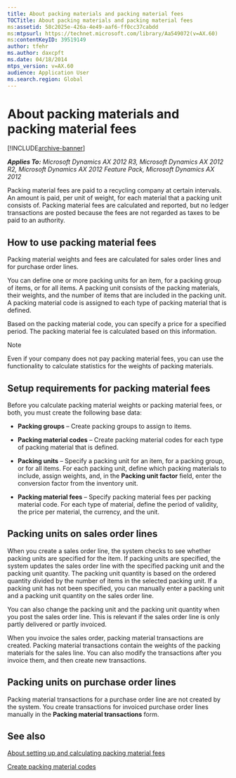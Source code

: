 ```yaml
---
title: About packing materials and packing material fees
TOCTitle: About packing materials and packing material fees
ms:assetid: 58c2025e-426a-4e49-aaf6-ff0cc37cabdd
ms:mtpsurl: https://technet.microsoft.com/library/Aa549072(v=AX.60)
ms:contentKeyID: 39519149
author: tfehr
ms.author: daxcpft
ms.date: 04/18/2014
mtps_version: v=AX.60
audience: Application User
ms.search.region: Global
---
```


# About packing materials and packing material fees 


[!INCLUDE[archive-banner](includes/archive-banner.md)]


_**Applies To:** Microsoft Dynamics AX 2012 R3, Microsoft Dynamics AX 2012 R2, Microsoft Dynamics AX 2012 Feature Pack, Microsoft Dynamics AX 2012_

Packing material fees are paid to a recycling company at certain intervals. An amount is paid, per unit of weight, for each material that a packing unit consists of. Packing material fees are calculated and reported, but no ledger transactions are posted because the fees are not regarded as taxes to be paid to an authority.

## How to use packing material fees

Packing material weights and fees are calculated for sales order lines and for purchase order lines.

You can define one or more packing units for an item, for a packing group of items, or for all items. A packing unit consists of the packing materials, their weights, and the number of items that are included in the packing unit. A packing material code is assigned to each type of packing material that is defined.

Based on the packing material code, you can specify a price for a specified period. The packing material fee is calculated based on this information.


> [!NOTE]
> <P>Even if your company does not pay packing material fees, you can use the functionality to calculate statistics for the weights of packing materials.</P>



## Setup requirements for packing material fees

Before you calculate packing material weights or packing material fees, or both, you must create the following base data:

  - **Packing groups** – Create packing groups to assign to items.

  - **Packing material codes** – Create packing material codes for each type of packing material that is defined.

  - **Packing units** – Specify a packing unit for an item, for a packing group, or for all items. For each packing unit, define which packing materials to include, assign weights, and, in the **Packing unit factor** field, enter the conversion factor from the inventory unit.

  - **Packing material fees** – Specify packing material fees per packing material code. For each type of material, define the period of validity, the price per material, the currency, and the unit.

## Packing units on sales order lines

When you create a sales order line, the system checks to see whether packing units are specified for the item. If packing units are specified, the system updates the sales order line with the specified packing unit and the packing unit quantity. The packing unit quantity is based on the ordered quantity divided by the number of items in the selected packing unit. If a packing unit has not been specified, you can manually enter a packing unit and a packing unit quantity on the sales order line.

You can also change the packing unit and the packing unit quantity when you post the sales order line. This is relevant if the sales order line is only partly delivered or partly invoiced.

When you invoice the sales order, packing material transactions are created. Packing material transactions contain the weights of the packing materials for the sales line. You can also modify the transactions after you invoice them, and then create new transactions.

## Packing units on purchase order lines

Packing material transactions for a purchase order line are not created by the system. You create transactions for invoiced purchase order lines manually in the **Packing material transactions** form.

## See also

[About setting up and calculating packing material fees](about-setting-up-and-calculating-packing-material-fees.md)

[Create packing material codes](create-packing-material-codes.md)

  


